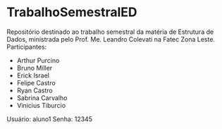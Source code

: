 # TrabalhoSemestralED
Repositório destinado ao trabalho semestral da matéria de Estrutura de Dados, ministrada pelo Prof. Me. Leandro Colevati na Fatec Zona Leste. 
Participantes: 
- Arthur Purcino
- Bruno Miller
- Erick Israel
- Felipe Castro
- Ryan Castro
- Sabrina Carvalho
- Vinicius Tiburcio

Usuário: aluno1
Senha: 12345
